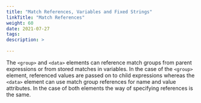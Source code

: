 ```yaml
---
title: "Match References, Variables and Fixed Strings"
linkTitle: "Match References"
weight: 60
date: 2021-07-27
tags: 
description: >
  
---
```


The `<group>` and `<data>` elements can reference match groups from parent expressions or from stored matches in variables. In the case of the `<group>` element, referenced values are passed on to child expressions whereas the `<data>` element can use match group references for name and value attributes. In the case of both elements the way of specifying references is the same.

